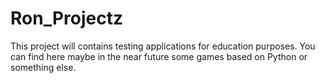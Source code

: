 # Ron_Projectz

This project will contains testing applications for education purposes.
You can find here maybe in the near future some games based on Python or something else.